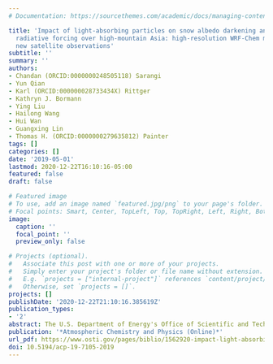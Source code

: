 ```yaml
---
# Documentation: https://sourcethemes.com/academic/docs/managing-content/

title: 'Impact of light-absorbing particles on snow albedo darkening and associated
  radiative forcing over high-mountain Asia: high-resolution WRF-Chem modeling and
  new satellite observations'
subtitle: ''
summary: ''
authors:
- Chandan (ORCID:0000000248505118) Sarangi
- Yun Qian
- Karl (ORCID:000000028733434X) Rittger
- Kathryn J. Bormann
- Ying Liu
- Hailong Wang
- Hui Wan
- Guangxing Lin
- Thomas H. (ORCID:0000000279635812) Painter
tags: []
categories: []
date: '2019-05-01'
lastmod: 2020-12-22T16:10:16-05:00
featured: false
draft: false

# Featured image
# To use, add an image named `featured.jpg/png` to your page's folder.
# Focal points: Smart, Center, TopLeft, Top, TopRight, Left, Right, BottomLeft, Bottom, BottomRight.
image:
  caption: ''
  focal_point: ''
  preview_only: false

# Projects (optional).
#   Associate this post with one or more of your projects.
#   Simply enter your project's folder or file name without extension.
#   E.g. `projects = ["internal-project"]` references `content/project/deep-learning/index.md`.
#   Otherwise, set `projects = []`.
projects: []
publishDate: '2020-12-22T21:10:16.385619Z'
publication_types:
- '2'
abstract: The U.S. Department of Energy's Office of Scientific and Technical Information
publication: '*Atmospheric Chemistry and Physics (Online)*'
url_pdf: https://www.osti.gov/pages/biblio/1562920-impact-light-absorbing-particles-snow-albedo-darkening-associated-radiative-forcing-over-high-mountain-asia-high-resolution-wrf-chem-modeling-new-satellite-observations
doi: 10.5194/acp-19-7105-2019
---
```

